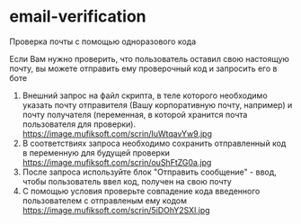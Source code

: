 # email-verification
Проверка почты с помощью одноразового кода


Если Вам нужно проверить, что пользователь оставил свою настоящую почту, вы можете отправить ему проверочный код и запросить его в боте


1. Внешний запрос на файл скрипта, в теле которого необходимо указать почту отправителя (Вашу корпоративную почту, например) и почту получателя (переменная, в которой хранится почта пользователя для проверки). https://image.mufiksoft.com/scrin/IuWtqavYw9.jpg
2. В соответствиях запроса необходимо сохранить отправленный код в переменную для будущей проверки https://image.mufiksoft.com/scrin/ouShFtZG0a.jpg
3. После запроса используйте блок "Отправить сообщение" - ввод, чтобы пользователь ввел код, получен на свою почту 
4. С помощью условия проверьте совпадение кода введенного пользователем с отправленым ему кодом https://image.mufiksoft.com/scrin/5iDOhY2SXl.jpg
